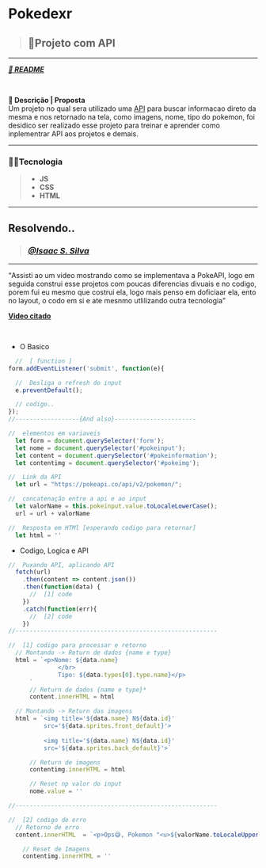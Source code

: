 <!-- titulo -->
# **Pokedexr**
<!-- qual exercicio ? -->
> ## 🚀Projeto com API
---
<a href="https://github.com/IsaacGSS/Pokedex#readme">***🚢 README***</a>

</br>

<!-- Descrição do exercisio proposto pelo professor -->
**📄 Descrição | Proposta** </br>
Um projeto no qual sera utilizado uma <a href="https://pokeapi.co/?ref=public-apis" >API</a> para buscar informacao direto da mesma e nos retornado na tela, como imagens, nome, tipo do pokemon, foi desidico ser realizado esse projeto para treinar e aprender como inplementrar API aos projetos e demais.

---
<!-- tecnologia utilizada -->
### 🧑‍💻**Tecnologia**
> * **JS**
> * **CSS**
>  * **HTML**
---

<!-- aqui iremos mostrar como foi resolvido -->
## **Resolvendo..**
> ### <a href="https://github.com/IsaacGSS"> ***@Isaac S. Silva***</a>
---
<!-- resumo e/ou descrição da comclusão -->
<q>Assisti ao um video mostrando como se implementava a PokeAPI, logo em seguida construi esse projetos com poucas diferencias divuais e no codigo, porem fui eu mesmo que costrui ela, logo mais penso em doficiaar ela, ento no layout, o codo em si e ate mesnmo utlilizando outra tecnologia</q>

<a href="https://youtu.be/vdytGGKyJKE">**Video citado**</a>

</br>

<!-- topicos da resoluçãao -->
* O Basico
```js
  //  [ function ]
form.addEventListener('submit', function(e){

  //  Desliga o refresh do input
  e.preventDefault();

  // codigo..
});
//------------------{And also}-----------------------

//  elementos em variaveis
  let form = document.querySelector('form');
  let nome = document.querySelector('#pokeinput');
  let content = document.querySelector('#pokeinformation');
  let contentimg = document.querySelector('#pokeimg');

//  Link da API
  let url = "https://pokeapi.co/api/v2/pokemon/";

//  concatenação entre a api e ao input
  let valorName = this.pokeinput.value.toLocaleLowerCase();
  url = url + valorName

//  Resposta em HTMl [esperando codigo para retornar]
  let html = ''
``` 

* Codigo, Logica e API
```js
//  Puxando API, aplicando API
  fetch(url)
    .then(content => content.json())
    .then(function(data) {
      //  [1] code
    })
    .catch(function(err){
      //  [2] code
    })
//---------------------------------------------------------

//  [1] codigo para processar e retorno
  // Montando -> Return de dados {name e type}
  html = `<p>Nome: ${data.name} 
              </br> 
              Tipo: ${data.types[0].type.name}</p>
      `
      // Return de dados {name e type}*
      content.innerHTML = html

  // Montando -> Return das imagens
  html = `<img title='${data.name} N${data.id}' 
          src='${data.sprites.front_default}'> 
          
          <img title='${data.name} N${data.id}' 
          src='${data.sprites.back_default}'>`

      // Return de imagens
      contentimg.innerHTML = html

      // Reset np valor do input
      nome.value = ''

//---------------------------------------------------------

//  [2] codigo de erro 
  // Retorno de erro
  content.innerHTML  = `<p>Ops😅, Pokemon "<u>${valorName.toLocaleUpperCase()}</u>" nao encontrado </br> tente outra vez</p>`

    // Reset de Imagens
    contentimg.innerHTML = ''
```
